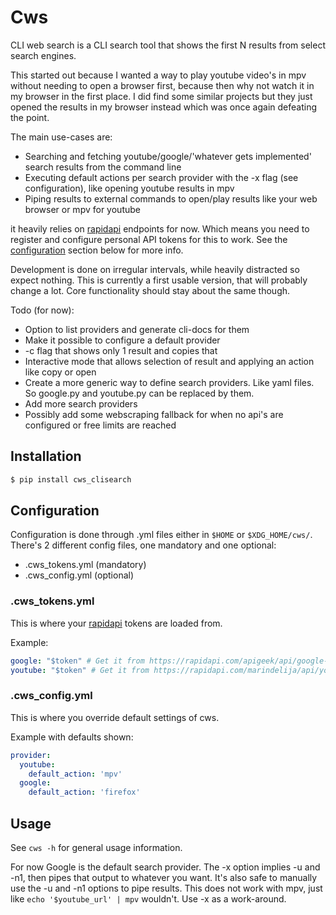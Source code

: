 # Cws

CLI web search is a CLI search tool that shows the first N results from select search engines.

This started out because I wanted a way to play youtube video's in mpv without needing to open a browser first, because then why not watch it in my browser in the first place. I did find some similar projects but they just opened the results in my browser instead which was once again defeating the point.

The main use-cases are:
* Searching and fetching youtube/google/'whatever gets implemented' search results from the command line
* Executing default actions per search provider with the -x flag (see configuration), like opening youtube results in mpv
* Piping results to external commands to open/play results like your web browser or mpv for youtube

it heavily relies on [rapidapi](https://rapidapi.com/) endpoints for now. Which means you need to register and configure personal API tokens for this to work. See the [configuration](#configuration) section below for more info.

Development is done on irregular intervals, while heavily distracted so expect nothing.
This is currently a first usable version, that will probably change a lot. Core functionality should stay about the same though.

Todo (for now):
* Option to list providers and generate cli-docs for them
* Make it possible to configure a default provider
* -c flag that shows only 1 result and copies that
* Interactive mode that allows selection of result and applying an action like copy or open
* Create a more generic way to define search providers. Like yaml files. So google.py and youtube.py can be replaced by them.
* Add more search providers
* Possibly add some webscraping fallback for when no api's are configured or free limits are reached

## Installation

```bash
$ pip install cws_clisearch
```

## Configuration

Configuration is done through .yml files either in `$HOME` or `$XDG_HOME/cws/`.
There's 2 different config files, one mandatory and one optional:
* .cws_tokens.yml (mandatory)
* .cws_config.yml (optional)

### .cws_tokens.yml

This is where your [rapidapi](https://rapidapi.com/) tokens are loaded from.

Example:
```yaml
google: "$token" # Get it from https://rapidapi.com/apigeek/api/google-search3/
youtube: "$token" # Get it from https://rapidapi.com/marindelija/api/youtube-search-results/
```

### .cws_config.yml

This is where you override default settings of cws.

Example with defaults shown:
```yaml
provider:
  youtube:
    default_action: 'mpv'
  google:
    default_action: 'firefox'
```

## Usage

See `cws -h` for general usage information.

For now Google is the default search provider. The -x option implies -u and -n1, then pipes that output to whatever you want.
It's also safe to manually use the -u and -n1 options to pipe results. This does not work with mpv, just like `echo '$youtube_url' | mpv` wouldn't. Use -x as a work-around.
